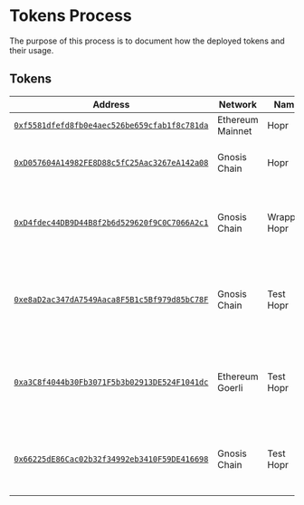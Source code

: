 # Tokens Process

The purpose of this process is to document how the deployed tokens and their
usage.

## Tokens

| Address                                                    | Network          | Name         | Symbol | Description                                                          |
| ---------------------------------------------------------- | ---------------- | ------------ | ------ | -------------------------------------------------------------------- |
| [`0xf5581dfefd8fb0e4aec526be659cfab1f8c781da`][es_hopr]    | Ethereum Mainnet | Hopr         | Hopr   | Main token.                                                          |
| [`0xD057604A14982FE8D88c5fC25Aac3267eA142a08`][bs_xhopr]   | Gnosis Chain     | Hopr         | xHopr  | Bridged token from Ethereum Mainnet.                                 |
| [`0xD4fdec44DB9D44B8f2b6d529620f9C0C7066A2c1`][bs_wxhopr]  | Gnosis Chain     | Wrapped Hopr | wxHopr | ERC777 version of xHopr. E.g. used in staking rewards.               |
| [`0xe8aD2ac347dA7549Aaca8F5B1c5Bf979d85bC78F`][bs_txhopr]  | Gnosis Chain     | Test Hopr    | txHopr | Used for integration testing by various systems. Minted as required. |
| [`0xa3C8f4044b30Fb3071F5b3b02913DE524F1041dc`][esg_txhopr] | Ethereum Goerli  | Test Hopr    | txHopr | Used for integration testing by various systems. Minted as required. |
| [`0x66225dE86Cac02b32f34992eb3410F59DE416698`][bs_mhopr]   | Gnosis Chain     | Test Hopr    | mHopr  | Used for testing in MonteRosa network. Minted as required.           |

[es_hopr]: https://etherscan.io/token/0xf5581dfefd8fb0e4aec526be659cfab1f8c781da
[bs_txhopr]: https://blockscout.com/xdai/mainnet/address/0xe8aD2ac347dA7549Aaca8F5B1c5Bf979d85bC78F
[bs_wxhopr]: https://blockscout.com/xdai/mainnet/address/0xD4fdec44DB9D44B8f2b6d529620f9C0C7066A2c1
[bs_xhopr]: https://blockscout.com/xdai/mainnet/address/0xD057604A14982FE8D88c5fC25Aac3267eA142a08
[bs_mhopr]: https://blockscout.com/xdai/mainnet/address/0x66225dE86Cac02b32f34992eb3410F59DE416698
[esg_txhopr]: https://goerli.etherscan.io/token/0xa3C8f4044b30Fb3071F5b3b02913DE524F1041dc
